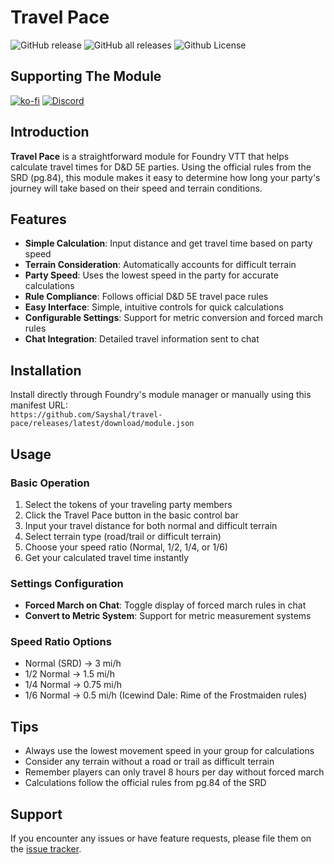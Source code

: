 # Travel Pace

![GitHub release](https://img.shields.io/github/v/release/Sayshal/travel-pace?style=for-the-badge)
![GitHub all releases](https://img.shields.io/github/downloads/Sayshal/travel-pace/total?style=for-the-badge)
![Github License](https://img.shields.io/github/license/Sayshal/travel-pace?style=for-the-badge)

## Supporting The Module

[![ko-fi](https://ko-fi.com/img/githubbutton_sm.svg)](https://ko-fi.com/sayshal) [![Discord](https://dcbadge.limes.pink/api/server/PzzUwU9gdz)](https://discord.gg/PzzUwU9gdz)

## Introduction

**Travel Pace** is a straightforward module for Foundry VTT that helps calculate travel times for D&D 5E parties. Using the official rules from the SRD (pg.84), this module makes
it easy to determine how long your party's journey will take based on their speed and terrain conditions.

## Features

- **Simple Calculation**: Input distance and get travel time based on party speed
- **Terrain Consideration**: Automatically accounts for difficult terrain
- **Party Speed**: Uses the lowest speed in the party for accurate calculations
- **Rule Compliance**: Follows official D&D 5E travel pace rules
- **Easy Interface**: Simple, intuitive controls for quick calculations
- **Configurable Settings**: Support for metric conversion and forced march rules
- **Chat Integration**: Detailed travel information sent to chat

## Installation

Install directly through Foundry's module manager or manually using this manifest URL:  
`https://github.com/Sayshal/travel-pace/releases/latest/download/module.json`

## Usage

### Basic Operation

1. Select the tokens of your traveling party members
2. Click the Travel Pace button in the basic control bar
3. Input your travel distance for both normal and difficult terrain
4. Select terrain type (road/trail or difficult terrain)
5. Choose your speed ratio (Normal, 1/2, 1/4, or 1/6)
6. Get your calculated travel time instantly

### Settings Configuration

- **Forced March on Chat**: Toggle display of forced march rules in chat
- **Convert to Metric System**: Support for metric measurement systems

### Speed Ratio Options

- Normal (SRD) → 3 mi/h
- 1/2 Normal → 1.5 mi/h
- 1/4 Normal → 0.75 mi/h
- 1/6 Normal → 0.5 mi/h (Icewind Dale: Rime of the Frostmaiden rules)

## Tips

- Always use the lowest movement speed in your group for calculations
- Consider any terrain without a road or trail as difficult terrain
- Remember players can only travel 8 hours per day without forced march
- Calculations follow the official rules from pg.84 of the SRD

## Support

If you encounter any issues or have feature requests, please file them on the [issue tracker](https://github.com/Sayshal/travel-pace/issues).
